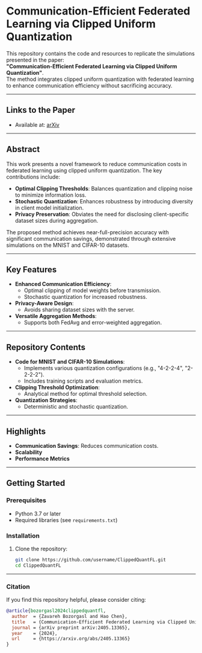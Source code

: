 # Communication-Efficient Federated Learning via Clipped Uniform Quantization

This repository contains the code and resources to replicate the simulations presented in the paper:  
**"Communication-Efficient Federated Learning via Clipped Uniform Quantization"**.  
The method integrates clipped uniform quantization with federated learning to enhance communication efficiency without sacrificing accuracy.

---

## Links to the Paper
- Available at: [arXiv](https://arxiv.org/abs/2405.13365)


---

## Abstract
This work presents a novel framework to reduce communication costs in federated learning using clipped uniform quantization. The key contributions include:
- **Optimal Clipping Thresholds**: Balances quantization and clipping noise to minimize information loss.
- **Stochastic Quantization**: Enhances robustness by introducing diversity in client model initialization.
- **Privacy Preservation**: Obviates the need for disclosing client-specific dataset sizes during aggregation.

The proposed method achieves near-full-precision accuracy with significant communication savings, demonstrated through extensive simulations on the MNIST and CIFAR-10 datasets.

---

## Key Features
- **Enhanced Communication Efficiency**:
  - Optimal clipping of model weights before transmission.
  - Stochastic quantization for increased robustness.
- **Privacy-Aware Design**:
  - Avoids sharing dataset sizes with the server.
- **Versatile Aggregation Methods**:
  - Supports both FedAvg and error-weighted aggregation.

---

## Repository Contents
- **Code for MNIST and CIFAR-10 Simulations**:
  - Implements various quantization configurations (e.g., "4-2-2-4", "2-2-2-2").
  - Includes training scripts and evaluation metrics.
- **Clipping Threshold Optimization**:
  - Analytical method for optimal threshold selection.
- **Quantization Strategies**:
  - Deterministic and stochastic quantization.

---

## Highlights
- **Communication Savings**: Reduces communication costs.
- **Scalability**
- **Performance Metrics**

---

## Getting Started
### Prerequisites
- Python 3.7 or later
- Required libraries (see `requirements.txt`)

### Installation
1. Clone the repository:
   ```bash
   git clone https://github.com/username/ClippedQuantFL.git
   cd ClippedQuantFL
---

### Citation
If you find this repository helpful, please consider citing:

```bibtex
@article{bozorgasl2024clippedquantfl,
  author  = {Zavareh Bozorgasl and Hao Chen},
  title   = {Communication-Efficient Federated Learning via Clipped Uniform Quantization},
  journal = {arXiv preprint arXiv:2405.13365},
  year    = {2024},
  url     = {https://arxiv.org/abs/2405.13365}
}

